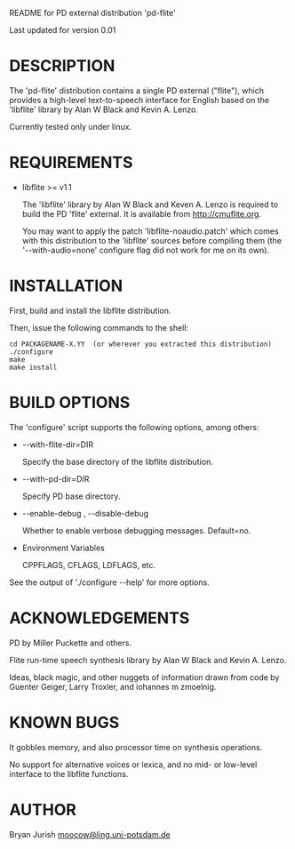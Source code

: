 README for PD external distribution 'pd-flite'

Last updated for version 0.01

# DESCRIPTION

The 'pd-flite' distribution contains a single PD external ("flite"),
which provides a high-level text-to-speech interface for English based on
the 'libflite' library by Alan W Black and Kevin A. Lenzo.

Currently tested only under linux.

# REQUIREMENTS

- libflite >= v1.1

    The 'libflite' library by Alan W Black and Keven A. Lenzo
    is required to build the PD 'flite' external.
    It is available from http://cmuflite.org.

    You may want to apply the patch 'libflite-noaudio.patch'
    which comes with this distribution to the 'libflite'
    sources before compiling them (the '--with-audio=none'
    configure flag did not work for me on its own).

# INSTALLATION

First, build and install the libflite distribution.

Then, issue the following commands to the shell:

    cd PACKAGENAME-X.YY  (or wherever you extracted this distribution)
    ./configure
    make
    make install

# BUILD OPTIONS

The 'configure' script supports the following options, among others:

- --with-flite-dir=DIR

    Specify the base directory of the libflite distribution.

- --with-pd-dir=DIR

    Specify PD base directory.

- --enable-debug , --disable-debug

    Whether to enable verbose debugging messages.
    Default=no.

- Environment Variables

    CPPFLAGS, CFLAGS, LDFLAGS, etc.

See the output of './configure --help' for more options.

# ACKNOWLEDGEMENTS

PD by Miller Puckette and others.

Flite run-time speech synthesis library by Alan W Black
and Kevin A. Lenzo.

Ideas, black magic, and other nuggets of information drawn
from code by Guenter Geiger, Larry Troxler, and iohannes m zmoelnig.

# KNOWN BUGS

It gobbles memory, and also processor time on synthesis operations.

No support for alternative voices or lexica, and no
mid- or low-level interface to the libflite functions.

# AUTHOR

Bryan Jurish <moocow@ling.uni-potsdam.de>
